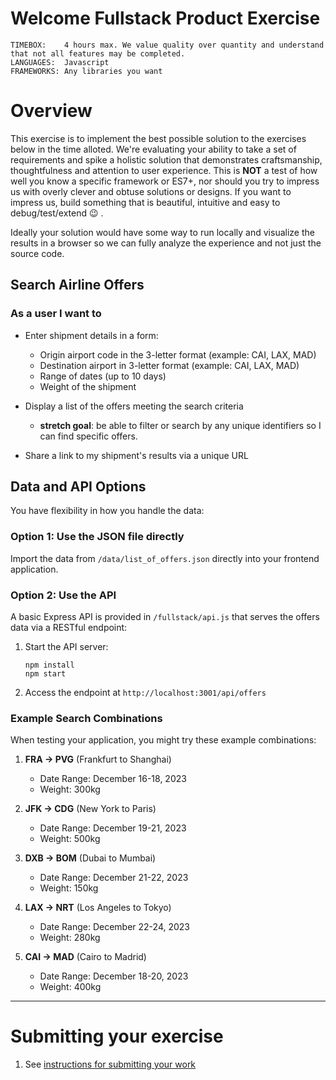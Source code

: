 # Welcome Fullstack Product Exercise

```
TIMEBOX:    4 hours max. We value quality over quantity and understand that not all features may be completed.
LANGUAGES:  Javascript
FRAMEWORKS: Any libraries you want
```

# Overview

This exercise is to implement the best possible solution to the exercises below in the time alloted. We're evaluating your ability to take a set of requirements and spike a holistic solution that demonstrates craftsmanship, thoughtfulness and attention to user experience. This is **NOT** a test of how well you know a specific framework or ES7+, nor should you try to impress us with overly clever and obtuse solutions or designs. If you want to impress us, build something that is beautiful, intuitive and easy to debug/test/extend :wink: .

Ideally your solution would have some way to run locally and visualize the results in a browser so we can fully analyze the experience and not just the source code.

## Search Airline Offers

### As a user I want to

* Enter shipment details in a form:
  * Origin airport code in the 3-letter format (example: CAI, LAX, MAD)
  * Destination airport in 3-letter format (example: CAI, LAX, MAD)
  * Range of dates (up to 10 days)
  * Weight of the shipment
  
* Display a list of the offers meeting the search criteria
  * **stretch goal**: be able to filter or search by any unique identifiers so I can find specific offers.

* Share a link to my shipment's results via a unique URL

## Data and API Options

You have flexibility in how you handle the data:

### Option 1: Use the JSON file directly
Import the data from `/data/list_of_offers.json` directly into your frontend application.

### Option 2: Use the API
A basic Express API is provided in `/fullstack/api.js` that serves the offers data via a RESTful endpoint:

1. Start the API server:
   ```
   npm install
   npm start
   ```
2. Access the endpoint at `http://localhost:3001/api/offers`

### Example Search Combinations

When testing your application, you might try these example combinations:

1. **FRA → PVG** (Frankfurt to Shanghai)
   - Date Range: December 16-18, 2023
   - Weight: 300kg

2. **JFK → CDG** (New York to Paris)
   - Date Range: December 19-21, 2023
   - Weight: 500kg

3. **DXB → BOM** (Dubai to Mumbai)
   - Date Range: December 21-22, 2023
   - Weight: 150kg

4. **LAX → NRT** (Los Angeles to Tokyo)
   - Date Range: December 22-24, 2023
   - Weight: 280kg

5. **CAI → MAD** (Cairo to Madrid)
   - Date Range: December 18-20, 2023
   - Weight: 400kg

---------

# Submitting your exercise

1. See [instructions for submitting your work](https://github.com/cargo-one/hiring-exercise/blob/main/README.md#general-instructions)
